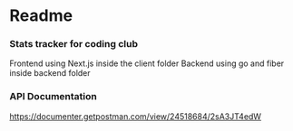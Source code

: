 # Readme

### Stats tracker for coding club
Frontend using Next.js inside the client folder
Backend using go and fiber inside backend folder

### API Documentation
https://documenter.getpostman.com/view/24518684/2sA3JT4edW